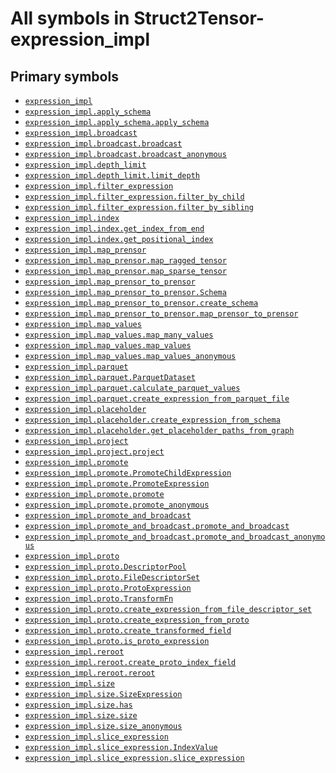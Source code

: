 # All symbols in Struct2Tensor-expression_impl

<!-- Insert buttons and diff -->

## Primary symbols
*  <a href="../expression_impl.md"><code>expression_impl</code></a>
*  <a href="../expression_impl/apply_schema.md"><code>expression_impl.apply_schema</code></a>
*  <a href="../expression_impl/apply_schema/apply_schema.md"><code>expression_impl.apply_schema.apply_schema</code></a>
*  <a href="../expression_impl/broadcast.md"><code>expression_impl.broadcast</code></a>
*  <a href="../expression_impl/broadcast/broadcast.md"><code>expression_impl.broadcast.broadcast</code></a>
*  <a href="../expression_impl/broadcast/broadcast_anonymous.md"><code>expression_impl.broadcast.broadcast_anonymous</code></a>
*  <a href="../expression_impl/depth_limit.md"><code>expression_impl.depth_limit</code></a>
*  <a href="../expression_impl/depth_limit/limit_depth.md"><code>expression_impl.depth_limit.limit_depth</code></a>
*  <a href="../expression_impl/filter_expression.md"><code>expression_impl.filter_expression</code></a>
*  <a href="../expression_impl/filter_expression/filter_by_child.md"><code>expression_impl.filter_expression.filter_by_child</code></a>
*  <a href="../expression_impl/filter_expression/filter_by_sibling.md"><code>expression_impl.filter_expression.filter_by_sibling</code></a>
*  <a href="../expression_impl/index.md"><code>expression_impl.index</code></a>
*  <a href="../expression_impl/index/get_index_from_end.md"><code>expression_impl.index.get_index_from_end</code></a>
*  <a href="../expression_impl/index/get_positional_index.md"><code>expression_impl.index.get_positional_index</code></a>
*  <a href="../expression_impl/map_prensor.md"><code>expression_impl.map_prensor</code></a>
*  <a href="../expression_impl/map_prensor/map_ragged_tensor.md"><code>expression_impl.map_prensor.map_ragged_tensor</code></a>
*  <a href="../expression_impl/map_prensor/map_sparse_tensor.md"><code>expression_impl.map_prensor.map_sparse_tensor</code></a>
*  <a href="../expression_impl/map_prensor_to_prensor.md"><code>expression_impl.map_prensor_to_prensor</code></a>
*  <a href="../expression_impl/map_prensor_to_prensor/Schema.md"><code>expression_impl.map_prensor_to_prensor.Schema</code></a>
*  <a href="../expression_impl/map_prensor_to_prensor/create_schema.md"><code>expression_impl.map_prensor_to_prensor.create_schema</code></a>
*  <a href="../expression_impl/map_prensor_to_prensor/map_prensor_to_prensor.md"><code>expression_impl.map_prensor_to_prensor.map_prensor_to_prensor</code></a>
*  <a href="../expression_impl/map_values.md"><code>expression_impl.map_values</code></a>
*  <a href="../expression_impl/map_values/map_many_values.md"><code>expression_impl.map_values.map_many_values</code></a>
*  <a href="../expression_impl/map_values/map_values.md"><code>expression_impl.map_values.map_values</code></a>
*  <a href="../expression_impl/map_values/map_values_anonymous.md"><code>expression_impl.map_values.map_values_anonymous</code></a>
*  <a href="../expression_impl/parquet.md"><code>expression_impl.parquet</code></a>
*  <a href="../expression_impl/parquet/ParquetDataset.md"><code>expression_impl.parquet.ParquetDataset</code></a>
*  <a href="../expression_impl/parquet/calculate_parquet_values.md"><code>expression_impl.parquet.calculate_parquet_values</code></a>
*  <a href="../expression_impl/parquet/create_expression_from_parquet_file.md"><code>expression_impl.parquet.create_expression_from_parquet_file</code></a>
*  <a href="../expression_impl/placeholder.md"><code>expression_impl.placeholder</code></a>
*  <a href="../expression_impl/placeholder/create_expression_from_schema.md"><code>expression_impl.placeholder.create_expression_from_schema</code></a>
*  <a href="../expression_impl/placeholder/get_placeholder_paths_from_graph.md"><code>expression_impl.placeholder.get_placeholder_paths_from_graph</code></a>
*  <a href="../expression_impl/project.md"><code>expression_impl.project</code></a>
*  <a href="../expression_impl/project/project.md"><code>expression_impl.project.project</code></a>
*  <a href="../expression_impl/promote.md"><code>expression_impl.promote</code></a>
*  <a href="../expression_impl/promote/PromoteChildExpression.md"><code>expression_impl.promote.PromoteChildExpression</code></a>
*  <a href="../expression_impl/promote/PromoteExpression.md"><code>expression_impl.promote.PromoteExpression</code></a>
*  <a href="../expression_impl/promote/promote.md"><code>expression_impl.promote.promote</code></a>
*  <a href="../expression_impl/promote/promote_anonymous.md"><code>expression_impl.promote.promote_anonymous</code></a>
*  <a href="../expression_impl/promote_and_broadcast.md"><code>expression_impl.promote_and_broadcast</code></a>
*  <a href="../expression_impl/promote_and_broadcast/promote_and_broadcast.md"><code>expression_impl.promote_and_broadcast.promote_and_broadcast</code></a>
*  <a href="../expression_impl/promote_and_broadcast/promote_and_broadcast_anonymous.md"><code>expression_impl.promote_and_broadcast.promote_and_broadcast_anonymous</code></a>
*  <a href="../expression_impl/proto.md"><code>expression_impl.proto</code></a>
*  <a href="../expression_impl/proto/DescriptorPool.md"><code>expression_impl.proto.DescriptorPool</code></a>
*  <a href="../expression_impl/proto/FileDescriptorSet.md"><code>expression_impl.proto.FileDescriptorSet</code></a>
*  <a href="../expression_impl/proto/ProtoExpression.md"><code>expression_impl.proto.ProtoExpression</code></a>
*  <a href="../expression_impl/proto/TransformFn.md"><code>expression_impl.proto.TransformFn</code></a>
*  <a href="../expression_impl/proto/create_expression_from_file_descriptor_set.md"><code>expression_impl.proto.create_expression_from_file_descriptor_set</code></a>
*  <a href="../expression_impl/proto/create_expression_from_proto.md"><code>expression_impl.proto.create_expression_from_proto</code></a>
*  <a href="../expression_impl/proto/create_transformed_field.md"><code>expression_impl.proto.create_transformed_field</code></a>
*  <a href="../expression_impl/proto/is_proto_expression.md"><code>expression_impl.proto.is_proto_expression</code></a>
*  <a href="../expression_impl/reroot.md"><code>expression_impl.reroot</code></a>
*  <a href="../expression_impl/reroot/create_proto_index_field.md"><code>expression_impl.reroot.create_proto_index_field</code></a>
*  <a href="../expression_impl/reroot/reroot.md"><code>expression_impl.reroot.reroot</code></a>
*  <a href="../expression_impl/size.md"><code>expression_impl.size</code></a>
*  <a href="../expression_impl/size/SizeExpression.md"><code>expression_impl.size.SizeExpression</code></a>
*  <a href="../expression_impl/size/has.md"><code>expression_impl.size.has</code></a>
*  <a href="../expression_impl/size/size.md"><code>expression_impl.size.size</code></a>
*  <a href="../expression_impl/size/size_anonymous.md"><code>expression_impl.size.size_anonymous</code></a>
*  <a href="../expression_impl/slice_expression.md"><code>expression_impl.slice_expression</code></a>
*  <a href="../expression_impl/slice_expression/IndexValue.md"><code>expression_impl.slice_expression.IndexValue</code></a>
*  <a href="../expression_impl/slice_expression/slice_expression.md"><code>expression_impl.slice_expression.slice_expression</code></a>